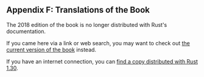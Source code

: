 ## Appendix F: Translations of the Book

The 2018 edition of the book is no longer distributed with Rust's documentation.

If you came here via a link or web search, you may want to check out [the current
version of the book](../appendix-06-translation.html) instead.

If you have an internet connection, you can [find a copy distributed with
Rust
1.30](https://doc.rust-lang.org/1.30.0/book/2018-edition/appendix-06-translation.html).
